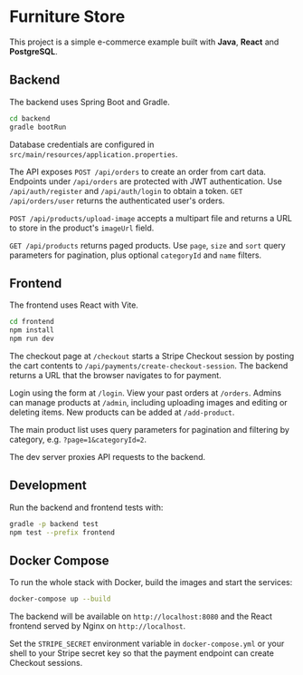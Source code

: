 # Furniture Store

This project is a simple e-commerce example built with **Java**, **React** and **PostgreSQL**.

## Backend

The backend uses Spring Boot and Gradle.

```bash
cd backend
gradle bootRun
```

Database credentials are configured in `src/main/resources/application.properties`.

The API exposes `POST /api/orders` to create an order from cart data. Endpoints
under `/api/orders` are protected with JWT authentication. Use `/api/auth/register`
and `/api/auth/login` to obtain a token.
`GET /api/orders/user` returns the authenticated user's orders.

`POST /api/products/upload-image` accepts a multipart file and returns a URL to store in the product's `imageUrl` field.

`GET /api/products` returns paged products. Use `page`, `size` and `sort` query parameters for pagination, plus optional `categoryId` and `name` filters.

## Frontend

The frontend uses React with Vite.

```bash
cd frontend
npm install
npm run dev
```

The checkout page at `/checkout` starts a Stripe Checkout session by posting the
cart contents to `/api/payments/create-checkout-session`. The backend returns a
URL that the browser navigates to for payment.

Login using the form at `/login`. View your past orders at `/orders`.
Admins can manage products at `/admin`, including uploading images and editing or deleting items. New products can be added at `/add-product`.

The main product list uses query parameters for pagination and filtering by category, e.g. `?page=1&categoryId=2`.

The dev server proxies API requests to the backend.

## Development

Run the backend and frontend tests with:

```bash
gradle -p backend test
npm test --prefix frontend
```


## Docker Compose

To run the whole stack with Docker, build the images and start the services:

```bash
docker-compose up --build
```

The backend will be available on `http://localhost:8080` and the React frontend
served by Nginx on `http://localhost`.

Set the `STRIPE_SECRET` environment variable in `docker-compose.yml` or your
shell to your Stripe secret key so that the payment endpoint can create
Checkout sessions.